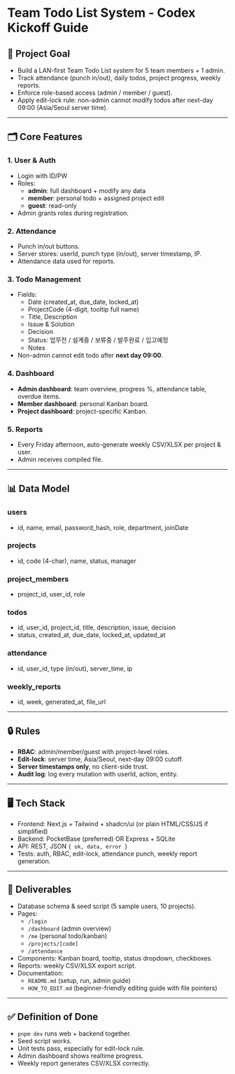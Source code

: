 # Team Todo List System - Codex Kickoff Guide

## 🎯 Project Goal
- Build a LAN-first Team Todo List system for 5 team members + 1 admin.
- Track attendance (punch in/out), daily todos, project progress, weekly reports.
- Enforce role-based access (admin / member / guest).
- Apply edit-lock rule: non-admin cannot modify todos after next-day 09:00 (Asia/Seoul server time).

---

## 🗂️ Core Features

### 1. User & Auth
- Login with ID/PW
- Roles: 
  - **admin**: full dashboard + modify any data
  - **member**: personal todo + assigned project edit
  - **guest**: read-only
- Admin grants roles during registration.

### 2. Attendance
- Punch in/out buttons.
- Server stores: userId, punch type (in/out), server timestamp, IP.
- Attendance data used for reports.

### 3. Todo Management
- Fields: 
  - Date (created_at, due_date, locked_at)
  - ProjectCode (4-digit, tooltip full name)
  - Title, Description
  - Issue & Solution
  - Decision
  - Status: 업무전 / 설계중 / 보류중 / 발주완료 / 입고예정
  - Notes
- Non-admin cannot edit todo after **next day 09:00**.

### 4. Dashboard
- **Admin dashboard**: team overview, progress %, attendance table, overdue items.
- **Member dashboard**: personal Kanban board.
- **Project dashboard**: project-specific Kanban.

### 5. Reports
- Every Friday afternoon, auto-generate weekly CSV/XLSX per project & user.
- Admin receives compiled file.

---

## 📊 Data Model

### users
- id, name, email, password_hash, role, department, joinDate

### projects
- id, code (4-char), name, status, manager

### project_members
- project_id, user_id, role

### todos
- id, user_id, project_id, title, description, issue, decision
- status, created_at, due_date, locked_at, updated_at

### attendance
- id, user_id, type (in/out), server_time, ip

### weekly_reports
- id, week, generated_at, file_url

---

## 🔒 Rules
- **RBAC**: admin/member/guest with project-level roles.
- **Edit-lock**: server time, Asia/Seoul, next-day 09:00 cutoff.
- **Server timestamps only**, no client-side trust.
- **Audit log**: log every mutation with userId, action, entity.

---

## 🖥️ Tech Stack
- Frontend: Next.js + Tailwind + shadcn/ui (or plain HTML/CSS/JS if simplified)
- Backend: PocketBase (preferred) OR Express + SQLite
- API: REST, JSON `{ ok, data, error }`
- Tests: auth, RBAC, edit-lock, attendance punch, weekly report generation.

---

## 📝 Deliverables
- Database schema & seed script (5 sample users, 10 projects).
- Pages: 
  - `/login`
  - `/dashboard` (admin overview)
  - `/me` (personal todo/kanban)
  - `/projects/[code]`
  - `/attendance`
- Components: Kanban board, tooltip, status dropdown, checkboxes.
- Reports: weekly CSV/XLSX export script.
- Documentation: 
  - `README.md` (setup, run, admin guide)
  - `HOW_TO_EDIT.md` (beginner-friendly editing guide with file pointers)

---

## ✅ Definition of Done
- `pnpm dev` runs web + backend together.
- Seed script works.
- Unit tests pass, especially for edit-lock rule.
- Admin dashboard shows realtime progress.
- Weekly report generates CSV/XLSX correctly.

